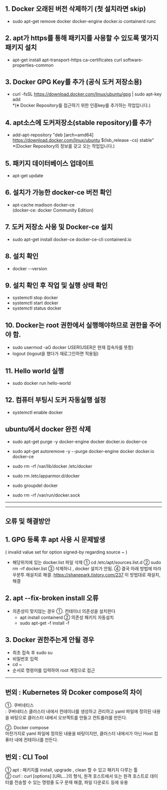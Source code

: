 
## 1. Docker 오래된 버전 삭제하기 (첫 설치라면 skip)
  * sudo apt-get remove docker docker-engine docker.io containerd runc
  
## 2. apt가 https를 통해 패키지를 사용할 수 있도록 몇가지 패키지 설치
 * apt-get install apt-transport-https ca-certificates curl software-properties-common

## 3. Docker GPG Key를 추가 (공식 도커 저장소용)
 * curl -fsSL https://download.docker.com/linux/ubuntu/gpg | sudo apt-key add   
  *(※ Docker Repository를 접근하기 위한 인증key를 추가하는 작업입니다.)
  
## 4. apt소스에 도커저장소(stable repository)를 추가
 * add-apt-repository "deb [arch=amd64] https://download.docker.com/linux/ubuntu $(lsb_release -cs) stable"   
  *(Docker Repository의 정보를 갖고 오는 작업입니다.)

## 5. 패키지 데이터베이스 업데이트
 * apt-get update

## 6. 설치가 가능한 docker-ce 버전 확인
 * apt-cache madison docker-ce   
  (docker-ce: docker Community Edition)
  
## 7. 도커 저장소 사용 및 Docker-ce 설치
 * sudo apt-get install docker-ce docker-ce-cli containerd.io
  
## 8. 설치 확인
 * docker --version

## 9. 설치 확인 후 작업 및 실행 상태 확인
 * systemctl stop docker
 * systemctl start docker
 * systemctl status docker

## 10. Docker는 root 권한에서 실행해야하므로 권한을 주어야 함.
  * sudo usermod -aG docker $USER   ($USER은 현재 접속자를 뜻함)
  *  logout (logout을 했다가 재로그인하면 적용됨)

## 11. Hello world 실행
  * sudo docker run hello-world

## 12. 컴퓨터 부팅시 도커 자동실행 설정
  * systemctl enable docker

## ubuntu에서 docker 완전 삭제
 * sudo apt-get purge -y docker-engine docker docker.io docker-ce
 * sudo apt-get autoremove -y --purge docker-engine docker docker.io docker-ce 

 * sudo rm -rf /var/lib/docker /etc/docker
 * sudo rm /etc/apparmor.d/docker 
 * sudo groupdel docker 
 * sudo rm -rf /var/run/docker.sock

<hr>   
<hr>   

## 오류 및 해결방안

## 1. GPG 등록 후 apt 사용 시 문제발생
( invalid value set for option signed-by regarding source ~ )
 * 해당위치에 있는 docker.list 파일 삭제
  ① cd /etc/apt/sources.list.d
  ② sudo rm -rf docker.list
  ③ 삭제하니 , docker 설치가 안됨.
  ④ 결국 아래 방법에 따라 우분투 재설치로 해결.
   https://shanepark.tistory.com/237 이 방법대로 재설치, 해결
   
 ## 2. apt --fix-broken install 오류
  * 의존성이 맞지않는 경우
   ①. 컨테이너 의존성을 설치한다
    * apt install containerd
   ② 의존성 패키지 자동설치
    * sudo apt-get -f install -f
    
  ## 3. Docker 권한주는게 안될 경우
   * 최초 접속 후 sudo su
   * 비밀번호 입력
   * cd ~
   * 순서로 명령어를 입력하여 root 계정으로 접근

<hr>   

  ## 번외 : Kubernetes 와 Dcoker compose의 차이   
   ①. 쿠버네티스   
   : 쿠버네티스 클러스터 내에서 컨테이너를 생성하고 관리하고 yaml 파일에 정의된 내용을 바탕으로 클러스터 내에서 오브젝트를 만들고 컨트롤러를 만든다.   

   ②. Docker compose   
   마찬가지로 yaml 파일에 정의된 내용을 바탕이지만, 클러스터 내에서가 아닌 Host 컴퓨터 내에 컨테이너를 만든다.
   
   ## 번외 : CLI Tool
   ① apt : 패키지를 install, upgrade , clean 할 수 있고 패키지 다루는 툴   
   ② curl : curl [options] [URL...]의 형식, 원격 호스트에서 또는 원격 호스트로 데이터를 전송할 수 있는 명령줄 도구 문제 해결, 파일 다운로드 등에 유용   
